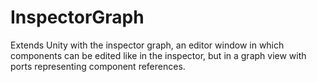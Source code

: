 # InspectorGraph
Extends Unity with the inspector graph, an editor window in which components can be edited like in the inspector, but in a graph view with ports representing component references. 
